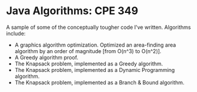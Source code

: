 Java Algorithms: CPE 349
=================================

A sample of some of the conceptually tougher code I've written.  Algorithms include:
 - A graphics algorithm optimization. Optimized an area-finding area algorithm by an order of magnitude [from O(n^3) to O(n^2)].
 - A Greedy algorithm proof.
 - The Knapsack problem, implemented as a Greedy algorithm.
 - The Knapsack problem, implemented as a Dynamic Programming algorithm.
 - The Knapsack problem, implemented as a Branch & Bound algorithm.

